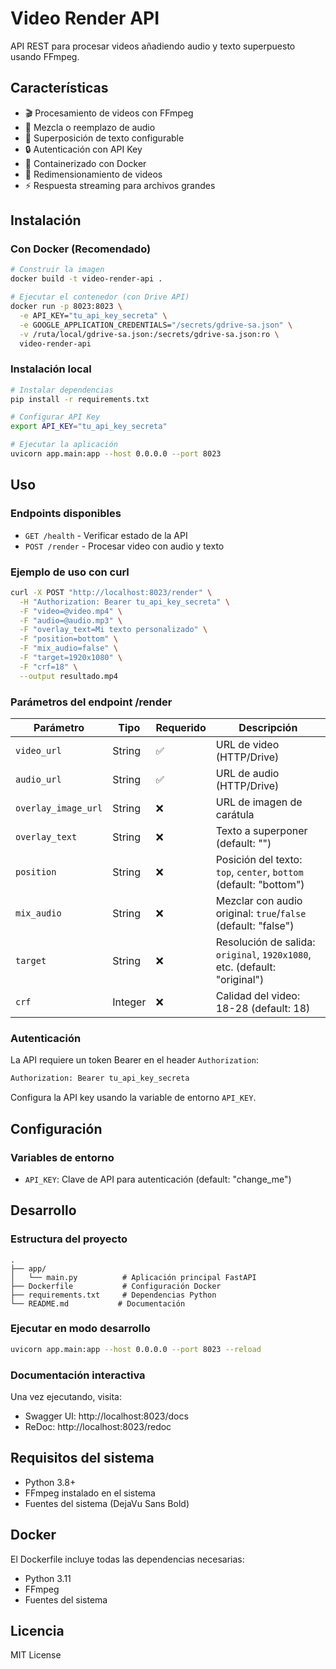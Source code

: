 # Video Render API

API REST para procesar videos añadiendo audio y texto superpuesto usando FFmpeg.

## Características

- 🎬 Procesamiento de videos con FFmpeg
- 🎵 Mezcla o reemplazo de audio
- 📝 Superposición de texto configurable
- 🔒 Autenticación con API Key
- 🐳 Containerizado con Docker
- 📏 Redimensionamiento de videos
- ⚡ Respuesta streaming para archivos grandes

## Instalación

### Con Docker (Recomendado)

```bash
# Construir la imagen
docker build -t video-render-api .

# Ejecutar el contenedor (con Drive API)
docker run -p 8023:8023 \
  -e API_KEY="tu_api_key_secreta" \
  -e GOOGLE_APPLICATION_CREDENTIALS="/secrets/gdrive-sa.json" \
  -v /ruta/local/gdrive-sa.json:/secrets/gdrive-sa.json:ro \
  video-render-api
```

### Instalación local

```bash
# Instalar dependencias
pip install -r requirements.txt

# Configurar API Key
export API_KEY="tu_api_key_secreta"

# Ejecutar la aplicación
uvicorn app.main:app --host 0.0.0.0 --port 8023
```

## Uso

### Endpoints disponibles

- `GET /health` - Verificar estado de la API
- `POST /render` - Procesar video con audio y texto

### Ejemplo de uso con curl

```bash
curl -X POST "http://localhost:8023/render" \
  -H "Authorization: Bearer tu_api_key_secreta" \
  -F "video=@video.mp4" \
  -F "audio=@audio.mp3" \
  -F "overlay_text=Mi texto personalizado" \
  -F "position=bottom" \
  -F "mix_audio=false" \
  -F "target=1920x1080" \
  -F "crf=18" \
  --output resultado.mp4
```

### Parámetros del endpoint /render

| Parámetro | Tipo | Requerido | Descripción |
|-----------|------|-----------|-------------|
| `video_url` | String | ✅ | URL de video (HTTP/Drive) |
| `audio_url` | String | ✅ | URL de audio (HTTP/Drive) |
| `overlay_image_url` | String | ❌ | URL de imagen de carátula |
| `overlay_text` | String | ❌ | Texto a superponer (default: "") |
| `position` | String | ❌ | Posición del texto: `top`, `center`, `bottom` (default: "bottom") |
| `mix_audio` | String | ❌ | Mezclar con audio original: `true`/`false` (default: "false") |
| `target` | String | ❌ | Resolución de salida: `original`, `1920x1080`, etc. (default: "original") |
| `crf` | Integer | ❌ | Calidad del video: 18-28 (default: 18) |

### Autenticación

La API requiere un token Bearer en el header `Authorization`:

```bash
Authorization: Bearer tu_api_key_secreta
```

Configura la API key usando la variable de entorno `API_KEY`.

## Configuración

### Variables de entorno

- `API_KEY`: Clave de API para autenticación (default: "change_me")

## Desarrollo

### Estructura del proyecto

```
.
├── app/
│   └── main.py          # Aplicación principal FastAPI
├── Dockerfile           # Configuración Docker
├── requirements.txt     # Dependencias Python
└── README.md           # Documentación
```

### Ejecutar en modo desarrollo

```bash
uvicorn app.main:app --host 0.0.0.0 --port 8023 --reload
```

### Documentación interactiva

Una vez ejecutando, visita:
- Swagger UI: http://localhost:8023/docs
- ReDoc: http://localhost:8023/redoc

## Requisitos del sistema

- Python 3.8+
- FFmpeg instalado en el sistema
- Fuentes del sistema (DejaVu Sans Bold)

## Docker

El Dockerfile incluye todas las dependencias necesarias:
- Python 3.11
- FFmpeg
- Fuentes del sistema

## Licencia

MIT License
